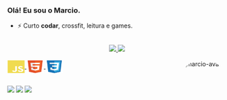 ### Olá! Eu sou o Marcio.

- ⚡ Curto <strong>codar</strong>, crossfit, leitura e games.

##

<div align="center">
  <a href="https://github.com/marciosouzaa">
  <img height="180em" src="https://github-readme-stats.vercel.app/api?username=marciosouzaa&show_icons=true&theme=dark&include_all_commits=true&count_private=true"/>
  <img height="180em" src="https://github-readme-stats.vercel.app/api/top-langs/?username=marciosouzaa&layout=compact&langs_count=7&theme=dark"/>
</div>  
<div style="display: inline_block"><br>
  <img align="center" alt="Marcio-Js" height="30" width="40" src="https://raw.githubusercontent.com/devicons/devicon/master/icons/javascript/javascript-plain.svg">
  <img align="center" alt="Marcio-HTML" height="30" width="40" src="https://raw.githubusercontent.com/devicons/devicon/master/icons/html5/html5-original.svg">
  <img align="center" alt="Marcio-CSS" height="30" width="40" src="https://raw.githubusercontent.com/devicons/devicon/master/icons/css3/css3-original.svg">
  <img align="right" alt="marcio-avatar" height="150" style="border-radius:50px;" src="https://c.tenor.com/hlp2RgZGrm4AAAAM/inquire-question.gif">
</div>
  
  ##
  
  <div>
    <a href = "mailto:marciosouzaunico@gmail.com"><img src="https://img.shields.io/badge/Gmail-D14836?style=for-the-badge&logo=gmail&logoColor=white" target="_blank"></a>
    <a href="https://www.linkedin.com/in/marcio-pereira-souza-002b121b0/" target="_blank"><img src="https://img.shields.io/badge/-LinkedIn-%230077B5?style=for-the-badge&logo=linkedin&logoColor=white" target="_blank"></a> 
    <a href="https://instagram.com/marcinunico" target="_blank"><img src="https://img.shields.io/badge/-Instagram-%23E4405F?style=for-the-badge&logo=instagram&logoColor=white" target="_blank"></a>
  </div>

 
